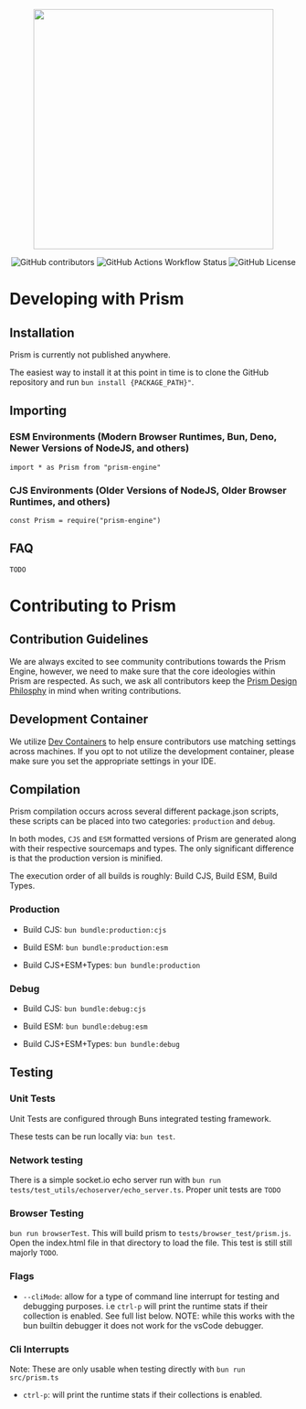 <p align="center"><img src="https://github.com/user-attachments/assets/cc31802f-1785-4970-9f55-1bfa194ef259" width="420"/></p>
<p align="center">
  <img alt="GitHub contributors" src="https://img.shields.io/github/contributors/Open-Fantasy/Prism">
  <img alt="GitHub Actions Workflow Status" src="https://img.shields.io/github/actions/workflow/status/Open-Fantasy/Prism/unit-tests.yml?label=Unit%20Tests">
  <img alt="GitHub License" src="https://img.shields.io/github/license/Open-Fantasy/Prism">
</p>


# Developing with Prism
## Installation
Prism is currently not published anywhere. 

The easiest way to install it at this point in time is to clone the GitHub repository and run `bun install {PACKAGE_PATH}"`.

## Importing

### ESM Environments (Modern Browser Runtimes, Bun, Deno, Newer Versions of NodeJS, and others)
`import * as Prism from "prism-engine"`

### CJS Environments (Older Versions of NodeJS, Older Browser Runtimes, and others)
`const Prism = require("prism-engine")`

## FAQ
`TODO`

# Contributing to Prism

## Contribution Guidelines
We are always excited to see community contributions towards the Prism Engine, however, we need to make sure that the core ideologies within Prism are respected. As such, we ask all contributors keep the [Prism Design Philosphy](https://github.com/Open-Fantasy/Prism/blob/master/DesignPhilosophy.md) in mind when writing contributions.


## Development Container
We utilize [Dev Containers](https://containers.dev/) to help ensure contributors use matching settings across machines. If you opt to not utilize the development container, please make sure you set the appropriate settings in your IDE.

## Compilation
Prism compilation occurs across several different package.json scripts, these scripts can be placed into two categories: `production` and `debug`.

In both modes, `CJS` and `ESM` formatted versions of Prism are generated along with their respective sourcemaps and types. The only significant difference is that the production version is minified.

The execution order of all builds is roughly: Build CJS, Build ESM, Build Types.

### Production
- Build CJS: `bun bundle:production:cjs`

- Build ESM: `bun bundle:production:esm`

- Build CJS+ESM+Types: `bun bundle:production`

### Debug
- Build CJS: `bun bundle:debug:cjs`

- Build ESM: `bun bundle:debug:esm`

- Build CJS+ESM+Types: `bun bundle:debug`



## Testing
### Unit Tests
Unit Tests are configured through Buns integrated testing framework.

These tests can be run locally via: `bun test`.

### Network testing
There is a simple socket.io echo server run with `bun run tests/test_utils/echoserver/echo_server.ts`. 
Proper unit tests are `TODO`

### Browser Testing
`bun run browserTest`. This will build prism to `tests/browser_test/prism.js`. Open the index.html file in that directory to load the file.
This test is still still majorly `TODO`.

### Flags
- `--cliMode`: allow for a type of command line interrupt for testing and debugging purposes. i.e `ctrl-p` will print the runtime stats if their collection is enabled. See full list below. NOTE: while this works with the bun builtin debugger it does not work for the vsCode debugger.

### Cli Interrupts
Note: These are only usable when testing directly with `bun run src/prism.ts`
- `ctrl-p`: will print the runtime stats if their collections is enabled.

